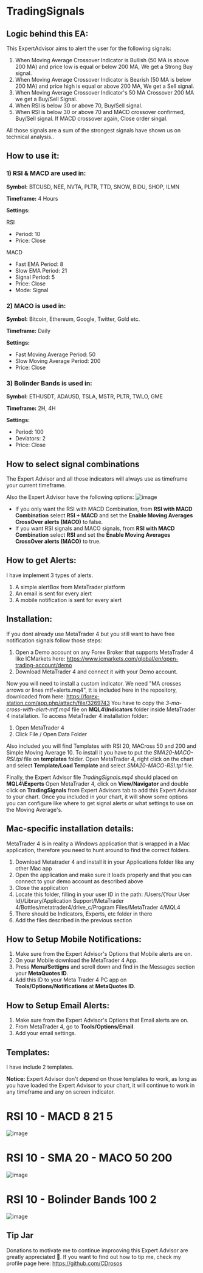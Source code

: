 # TradingSignals

## Logic behind this EA:
This ExpertAdvisor aims to alert the user for the following signals:

1) When Moving Average Crossover Indicator is Bullish (50 MA is above 200 MA) and price low is equal or below 200 MA, We get a Strong Buy signal.
2) When Moving Average Crossover Indicator is Bearish (50 MA is below 200 MA) and price high is equal or above 200 MA, We get a Sell signal.
3) When Moving Average Crossover Indicator's 50 MA Crossover 200 MA we get a Buy/Sell Signal.
4) When RSI is below 30 or above 70, Buy/Sell signal. 
5) When RSI is below 30 or above 70 and MACD crossover confirmed, Buy/Sell signal. If MACD crossover again, Close order singal.

All those signals are a sum of the strongest signals have shown us on technical analysis..

## How to use it:

### 1) **RSI & MACD** are used in:

**Symbol:** BTCUSD, NEE, NVTA, PLTR, TTD, SNOW, BIDU, SHOP, ILMN

**Timeframe:** 4 Hours

**Settings:**

RSI
- Period: 10
- Price: Close

MACD
- Fast EMA Period: 8  
- Slow EMA Period: 21  
- Signal Period: 5
- Price: Close
- Mode: Signal
 
### 2) **MACO** is used in:

**Symbol:** Bitcoin, Ethereum, Google, Twitter, Gold etc.

**Timeframe:** Daily

**Settings:**
- Fast Moving Average Period: 50
- Slow Moving Average Period: 200
- Price: Close

### 3) **Bolinder Bands** is used in:

**Symbol:** ETHUSDT, ADAUSD, TSLA, MSTR, PLTR, TWLO, GME

**Timeframe:** 2H, 4H

**Settings:**
- Period: 100
- Deviators: 2
- Price: Close

## How to select signal combinations
The Expert Advisor and all those indicators will always use as timeframe your current timeframe.

Also the Expert Advisor have the following options:
![image](https://user-images.githubusercontent.com/10176426/116484126-16bad780-a891-11eb-8189-21f660fa0255.png)

- If you only want the RSI with MACD Combination, from **RSI with MACD Combination** select **RSI + MACD**  and set the **Enable Moving Averages CrossOver alerts (MACO)** to false.
- If you want RSI signals and MACO signals, from **RSI with MACD Combination** select **RSI** and set the **Enable Moving Averages CrossOver alerts (MACO)** to true.

## How to get Alerts:
I have implement 3 types of alerts.
1) A simple alertBox from MetaTrader platform
2) An email is sent for every alert
3) A mobile notification is sent for every alert

## Installation:
If you dont already use MetaTrader 4 but you still want to have free notification signals follow those steps:
1) Open a Demo account on any Forex Broker that supports MetaTrader 4 like ICMarkets here: https://www.icmarkets.com/global/en/open-trading-account/demo
2) Download MetaTrader 4 and connect it with your Demo account.

Now you will need to install a custom indicator. We need "MA crosses arrows or lines mtf+alerts.mq4", tt is included here in the repository, downloaded from here: https://forex-station.com/app.php/attach/file/3269743
You have to copy the *3-ma-cross-with-alert-mtf.mq4* file on **MQL4\Indicators** folder inside MetaTrader 4 installation. 
To access MetaTrader 4 installation folder:
1) Open MetaTrader 4
2) Click File / Open Data Folder


Also included you will find Templates with RSI 20, MACross 50 and 200 and Simple Moving Average 10. To install it you have to put the *SMA20-MACO-RSI.tpl* file on **templates** folder. Open MetaTrader 4, right click on the chart and select **Template/Load Template** and select *SMA20-MACO-RSI.tpl* file.

Finally, the Expert Advisor file *TradingSignals.mq4* should placed on **MQL4\Experts**
Open MetaTrader 4, click on **View/Navigator** and double click on **TradingSignals** from Expert Advisors tab to add this Expert Advisor to your chart. Once you included in your chart, it will show some options you can configure like where to get signal alerts or what settings to use on the Moving Average's.

## Mac-specific installation details: 

MetaTrader 4 is in reality a Windows application that is wrapped in a Mac application, therefore you need to hunt around to
find the correct folders.
1) Download Metatrader 4 and install it in your Applications folder like any other Mac app
1) Open the application and make sure it loads properly and that you can connect to your demo account as described above
1) Close the application
1) Locate this folder, filling in your user ID in the path: /Users/{Your User Id}/Library/Application Support/MetaTrader 4/Bottles/metatrader4/drive_c/Program Files/MetaTrader 4/MQL4
1) There should be Indicators, Experts, etc folder in there 
1) Add the files described in the previous section

## How to Setup Mobile Notifications:
1) Make sure from the Expert Advisor's Options that Mobile alerts are on.
2) On your Mobile download the MetaTrader 4 App.
3) Press **Menu/Settigns** and scroll down and find in the Messages section your **MetaQuotes ID**.
4) Add this ID to your Meta Trader 4 PC app on **Tools/Options/Notifications** at **MetaQuotes ID**.

## How to Setup Email Alerts:
1) Make sure from the Expert Advisor's Options that Email alerts are on.
2) From MetaTrader 4, go to **Tools/Options/Email**.
3) Add your email settings.

## Templates:
I have include 2 templates. 

**Notice:** Expert Advisor don't depend on those templates to work, as long as you have loaded the Expert Advisor to your chart, it will continue to work in any timeframe and any on screen indicator.
# RSI 10 - MACD 8 21 5
![image](https://user-images.githubusercontent.com/10176426/116484744-6948c380-a892-11eb-8e88-5d8fbcaade8a.png)
# RSI 10 - SMA 20 - MACO 50 200
![image](https://user-images.githubusercontent.com/10176426/116484962-d3616880-a892-11eb-8480-52f4e4592d5f.png)
# RSI 10 - Bolinder Bands 100 2
![image](https://user-images.githubusercontent.com/10176426/118894363-c1f90280-b90c-11eb-94c3-0227f0181877.png)


## Tip Jar
Donations to motivate me to continue improoving this Expert Advisor are greatly appreciated :sparkling_heart:. If you want to find out how to tip me, check my profile page here: https://github.com/CDrosos
